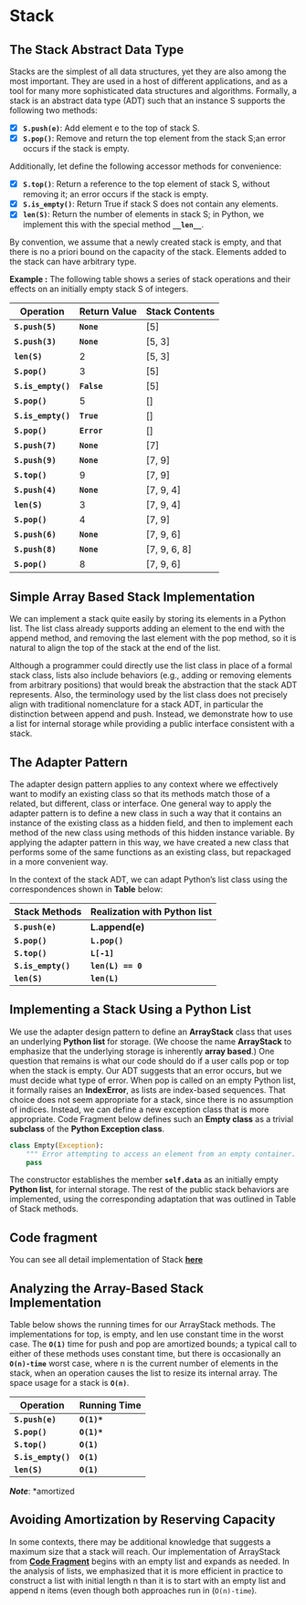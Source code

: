 # Stack

## The Stack Abstract Data Type

Stacks are the simplest of all data structures, yet they are also among the most important. They are used in a host of different applications, and as a tool for many more sophisticated data structures and algorithms. Formally, a stack is an abstract data type (ADT) such that an instance S supports the following two methods:

- [x] **`S.push(e)`**: Add element e to the top of stack S.
- [x] **`S.pop()`**: Remove and return the top element from the stack S;an error occurs if the stack is empty.

Additionally, let define the following accessor methods for convenience:

- [x] **`S.top()`**: Return a reference to the top element of stack S, without removing it; an error occurs if the stack is empty.
- [x] **`S.is_empty()`**: Return True if stack S does not contain any elements.
- [x] **`len(S)`**: Return the number of elements in stack S; in Python, we implement this with the special method **`__len__`**.

By convention, we assume that a newly created stack is empty, and that there is no a priori bound on the capacity of the stack. Elements added to the stack can have arbitrary type.

**Example :** The following table shows a series of stack operations and their effects on an initially empty stack S of integers.

| **Operation** | **Return Value** | **Stack Contents** |
| --- | --- | --- |
| **`S.push(5)`** | **`None`** | [5] |
| **`S.push(3)`** | **`None`** | [5, 3] |
| **`len(S)`** | 2 | [5, 3] |
| **`S.pop()`** | 3 | [5] |
| **`S.is_empty()`** | **`False`** | [5] |
| **`S.pop()`** | 5 | [] |
| **`S.is_empty()`** | **`True`** | [] |
| **`S.pop()`** | **`Error`** | [] |
| **`S.push(7)`** | **`None`** | [7] |
| **`S.push(9)`** | **`None`** | [7, 9] |
| **`S.top()`** | 9 | [7, 9] |
| **`S.push(4)`** | **`None`** | [7, 9, 4] |
| **`len(S)`** | 3 | [7, 9, 4] |
| **`S.pop()`** | 4 | [7, 9] |
| **`S.push(6)`** | **`None`** | [7, 9, 6] |
| **`S.push(8)`** | **`None`** | [7, 9, 6, 8] |
| **`S.pop()`** | 8 | [7, 9, 6] |

## Simple Array Based Stack Implementation

We can implement a stack quite easily by storing its elements in a Python list. The list class already supports adding an element to the end with the append method, and removing the last element with the pop method, so it is natural to align the top of the stack at the end of the list.

Although a programmer could directly use the list class in place of a formal stack class, lists also include behaviors (e.g., adding or removing elements from arbitrary positions) that would break the abstraction that the stack ADT represents. Also, the terminology used by the list class does not precisely align with traditional nomenclature for a stack ADT, in particular the distinction between append and
push. Instead, we demonstrate how to use a list for internal storage while providing a public interface consistent with a stack.

## The Adapter Pattern

The adapter design pattern applies to any context where we effectively want to modify an existing class so that its methods match those of a related, but different, class or interface. One general way to apply the adapter pattern is to define a new class in such a way that it contains an instance of the existing class as a hidden
field, and then to implement each method of the new class using methods of this hidden instance variable. By applying the adapter pattern in this way, we have created a new class that performs some of the same functions as an existing class,
but repackaged in a more convenient way.

In the context of the stack ADT, we can adapt Python’s list class using the correspondences shown in **Table** below:

| **Stack Methods** | **Realization with Python list** |
| --- | --- |
| **`S.push(e)`** | **L.append(e)** |
| **`S.pop()`** | **`L.pop()`** |
| **`S.top()`** | **`L[-1]`** |
| **`S.is_empty()`** | **`len(L) == 0`** |
| **`len(S)`** | **`len(L)`** |

## Implementing a Stack Using a Python List

We use the adapter design pattern to define an **ArrayStack** class that uses an underlying **Python list** for storage. (We choose the name **ArrayStack** to emphasize that the underlying storage is inherently **array based**.) One question that remains is what our code should do if a user calls pop or top when the stack is empty. Our ADT suggests that an error occurs, but we must decide what type of error. When pop is called on an empty Python list, it formally raises an **IndexError**, as lists are  index-based sequences. That choice does not seem appropriate for a stack, since there is no assumption of indices. Instead, we can define a new exception class that is more appropriate. Code Fragment below defines such an **Empty class** as a trivial **subclass** of the **Python Exception class**.

```Python
class Empty(Exception):
    """ Error attempting to access an element from an empty container. """
    pass
```

The constructor establishes the member **`self.data`** as an initially empty **Python list**,
for internal storage. The rest of the public stack behaviors are implemented, using
the corresponding adaptation that was outlined in Table of Stack methods.

## Code fragment

You can see all detail implementation of Stack **[here](https://github.com/TruongNhanNguyen/PythonBasic/blob/main/DataStructures/Stack/stack.py)**

## Analyzing the Array-Based Stack Implementation

Table below shows the running times for our ArrayStack methods. The implementations for top, is empty, and len use constant time in the worst case. The **`O(1)`** time for push and pop are amortized bounds; a typical call to either of these methods uses constant time, but there is occasionally an **`O(n)-time`** worst case, where n is the current number of elements in the stack, when an operation causes the list to resize its internal array. The space usage for a stack is **`O(n)`**.

| **Operation** | **Running Time** |
| --- | --- |
| **`S.push(e)`** | **`O(1)*`** |
| **`S.pop()`** | **`O(1)*`** |
| **`S.top()`** | **`O(1)`** |
| **`S.is_empty()`** | **`O(1)`** |
| **`len(S)`** | **`O(1)`** |

***Note***: *amortized

## Avoiding Amortization by Reserving Capacity

In some contexts, there may be additional  knowledge that suggests a maximum size that a stack will reach. Our implementation of ArrayStack from **[Code Fragment](https://github.com/TruongNhanNguyen/PythonBasic/blob/main/DataStructures/Stack/stack.py)** begins with an empty list and expands as needed. In the analysis of lists, we emphasized that it is more efficient in practice to construct a list with initial length n than it is to start with an empty list and append n items (even though both approaches run in (`O(n)-time`).
